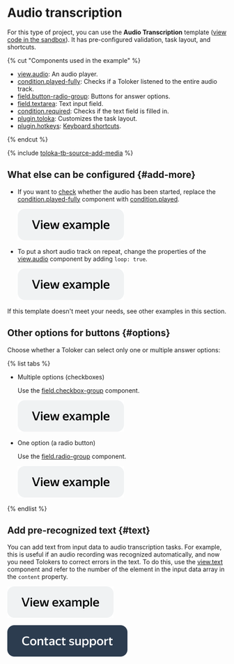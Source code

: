 # Audio transcription

For this type of project, you can use the **Audio Transcription** template ([view code in the sandbox](https://clck.ru/TqsSX)). It has pre-configured validation, task layout, and shortcuts.

{% cut "Components used in the example" %}

- [view.audio](../reference/view.audio.md): An audio player.
- [condition.played-fully](../reference/condition.played.md): Checks if a Toloker listened to the entire audio track.
- [field.button-radio-group](../reference/field.button-radio-group.md): Buttons for answer options.
- [field.textarea](../reference/field.textarea.md): Text input field.
- [condition.required](../reference/condition.required.md): Checks if the text field is filled in.
- [plugin.toloka](../reference/plugin.toloka.md): Customizes the task layout.
- [plugin.hotkeys](../reference/plugin.hotkeys.md): [Keyboard shortcuts](../best-practices/hotkeys.md).

{% endcut %}

{% include [toloka-tb-source-add-media](../_includes/toloka-tb-source/id-toloka-tb-source/add-media.md) %}

## What else can be configured {#add-more}

- If you want to [check](../best-practices/conditions.md) whether the audio has been started, replace the [condition.played-fully](../reference/condition.played-fully.md) component with [condition.played](../reference/condition.played.md).

  [![](../_images/buttons/view-example.svg)](https://clck.ru/TqsYq)

- To put a short audio track on repeat, change the properties of the [view.audio](../reference/view.audio.md) component by adding `loop: true`.

  [![](../_images/buttons/view-example.svg)](https://clck.ru/TqsfS)

If this template doesn't meet your needs, see other examples in this section.

## Other options for buttons {#options}

Choose whether a Toloker can select only one or multiple answer options:

{% list tabs %}

- Multiple options (checkboxes)

  Use the [field.checkbox-group](../reference/field.checkbox-group.md) component.

  [![](../_images/buttons/view-example.svg)](https://clck.ru/TqsqW)

- One option (a radio button)

  Use the [field.radio-group](../reference/field.radio-group.md) component.

  [![](../_images/buttons/view-example.svg)](https://clck.ru/TqtMb)

{% endlist %}

## Add pre-recognized text {#text}

  You can add text from input data to audio transcription tasks. For example, this is useful if an audio recording was recognized automatically, and now you need Tolokers to correct errors in the text. To do this, use the [view.text](../reference/view.text.md) component and refer to the number of the element in the input data array in the `content` property.

  [![](../_images/buttons/view-example.svg)](https://clck.ru/TqtBP)

[![image](../_images/buttons/contact-support.svg)](../concepts/support.md)
